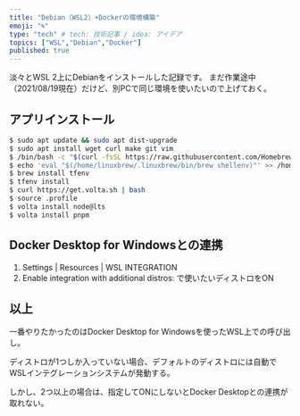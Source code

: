 ```yaml
---
title: "Debian（WSL2）+Dockerの環境構築"
emoji: "🌀"
type: "tech" # tech: 技術記事 / idea: アイデア
topics: ["WSL","Debian","Docker"]
published: true
---
```

淡々とWSL 2上にDebianをインストールした記録です。
まだ作業途中（2021/08/19現在）だけど、別PCで同じ環境を使いたいので上げておく。

## アプリインストール
```bash
$ sudo apt update && sudo apt dist-upgrade
$ sudo apt install wget curl make git vim
$ /bin/bash -c "$(curl -fsSL https://raw.githubusercontent.com/Homebrew/install/HEAD/install.sh)"
$ echo 'eval "$(/home/linuxbrew/.linuxbrew/bin/brew shellenv)"' >> /home/{UserName}/.profile
$ brew install tfenv
$ tfenv install
$ curl https://get.volta.sh | bash
$ source .profile
$ volta install node@lts
$ volta install pnpm
```


## Docker Desktop for Windowsとの連携
1. Settings | Resources | WSL INTEGRATION
1. Enable integration with additional distros: で使いたいディストロをON


## 以上
一番やりたかったのはDocker Desktop for Windowsを使ったWSL上での呼び出し。

ディストロが1つしか入っていない場合、デフォルトのディストロには自動でWSLインテグレーションシステムが発動する。

しかし、2つ以上の場合は、指定してONにしないとDocker Desktopとの連携が取れない。
